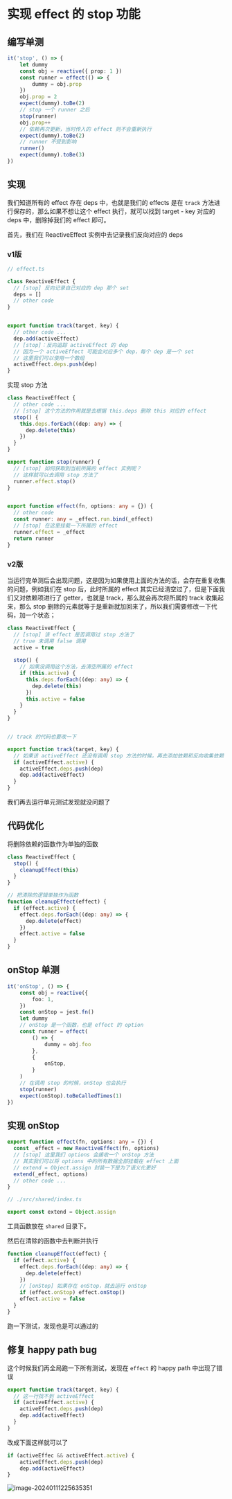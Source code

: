 # 实现 effect 的 stop 功能

## 编写单测

```ts
it('stop', () => {
    let dummy
    const obj = reactive({ prop: 1 })
    const runner = effect(() => {
        dummy = obj.prop
    })
    obj.prop = 2
    expect(dummy).toBe(2)
    // stop 一个 runner 之后
    stop(runner)
    obj.prop++
    // 依赖再次更新，当时传入的 effect 则不会重新执行
    expect(dummy).toBe(2)
    // runner 不受到影响
    runner()
    expect(dummy).toBe(3)
})
```

## 实现

我们知道所有的 effect 存在 deps 中，也就是我们的 effects 是在 `track` 方法进行保存的，那么如果不想让这个 effect 执行，就可以找到 target - key 对应的 deps 中，删除掉我们的 effect 即可。

首先，我们在 ReactiveEffect 实例中去记录我们反向对应的 deps

### v1版

```ts
// effect.ts 

class ReactiveEffect {
  // [stop] 反向记录自己对应的 dep 那个 set
  deps = []
  // other code 
}


export function track(target, key) {
  // other code ...
  dep.add(activeEffect)
  // [stop]：反向追踪 activeEffect 的 dep
  // 因为一个 activeEffect 可能会对应多个 dep，每个 dep 是一个 set
  // 这里我们可以使用一个数组
  activeEffect.deps.push(dep)
}
```

实现 stop 方法

```ts
class ReactiveEffect {
  // other code ...
  // [stop] 这个方法的作用就是去根据 this.deps 删除 this 对应的 effect
  stop() {
    this.deps.forEach((dep: any) => {
      dep.delete(this)
    })
  }
}

export function stop(runner) {
  // [stop] 如何获取到当前所属的 effect 实例呢？
  // 这样就可以去调用 stop 方法了
  runner.effect.stop()
}


export function effect(fn, options: any = {}) {
  // other code 
  const runner: any = _effect.run.bind(_effect)
  // [stop] 在这里挂载一下所属的 effect
  runner.effect = _effect
  return runner
}
```

### v2版

当运行完单测后会出现问题，这是因为如果使用上面的方法的话，会存在重复收集的问题，例如我们在 stop 后，此时所属的 effect 其实已经清空过了，但是下面我们又对依赖项进行了 getter，也就是 track，那么就会再次将所属的 track 收集起来，那么 stop 删除的元素就等于是重新就加回来了，所以我们需要修改一下代码，加一个状态；

```ts
class ReactiveEffect {
  // [stop] 该 effect 是否调用过 stop 方法了
  // true 未调用 false 调用
  active = true
  
  stop() {
    // 如果没调用这个方法，去清空所属的 effect
    if (this.active) {
      this.deps.forEach((dep: any) => {
        dep.delete(this)
      })
      this.active = false
    }
  }
}


// track 的代码也要改一下

export function track(target, key) {
  // 如果该 activeEffect 还没有调用 stop 方法的时候，再去添加依赖和反向收集依赖
  if (activeEffect.active) {
    activeEffect.deps.push(dep)
    dep.add(activeEffect)
  }
}
```

我们再去运行单元测试发现就没问题了

## 代码优化

将删除依赖的函数作为单独的函数

```ts
class ReactiveEffect {
  stop() {
    cleanupEffect(this)
  }
}

// 把清除的逻辑单独作为函数
function cleanupEffect(effect) {
  if (effect.active) {
    effect.deps.forEach((dep: any) => {
      dep.delete(effect)
    })
    effect.active = false
  }
}
```

## onStop 单测

```ts
it('onStop', () => {
    const obj = reactive({
        foo: 1,
    })
    const onStop = jest.fn()
    let dummy
    // onStop 是一个函数，也是 effect 的 option
    const runner = effect(
        () => {
            dummy = obj.foo
        },
        {
            onStop,
        }
    )
    // 在调用 stop 的时候，onStop 也会执行
    stop(runner)
    expect(onStop).toBeCalledTimes(1)
})
```

## 实现 onStop

```ts
export function effect(fn, options: any = {}) {
  const _effect = new ReactiveEffect(fn, options)
  // [stop] 这里我们 options 会接收一个 onStop 方法
  // 其实我们可以将 options 中的所有数据全部挂载在 effect 上面
  // extend = Object.assign 封装一下是为了语义化更好
  extend(_effect, options)
  // other code ...
}
```

```ts
// ./src/shared/index.ts

export const extend = Object.assign
```

工具函数放在 `shared` 目录下。

然后在清除的函数中去判断并执行

```ts
function cleanupEffect(effect) {
  if (effect.active) {
    effect.deps.forEach((dep: any) => {
      dep.delete(effect)
    })
    // [onStop] 如果存在 onStop，就去运行 onStop
    if (effect.onStop) effect.onStop()
    effect.active = false
  }
}
```

跑一下测试，发现也是可以通过的

## 修复 happy path bug

这个时候我们再全局跑一下所有测试，发现在 `effect` 的 happy path 中出现了错误

```ts
export function track(target, key) {
  // 这一行找不到 activeEffect
  if (activeEffect.active) {
    activeEffect.deps.push(dep)
    dep.add(activeEffect)
  }
}
```

改成下面这样就可以了

```ts
if (activeEffec && activeEffect.active) {
    activeEffect.deps.push(dep)
    dep.add(activeEffect)
}
```







![image-20240111225635351](https://qn.huat.xyz/mac/202401112256389.png)



